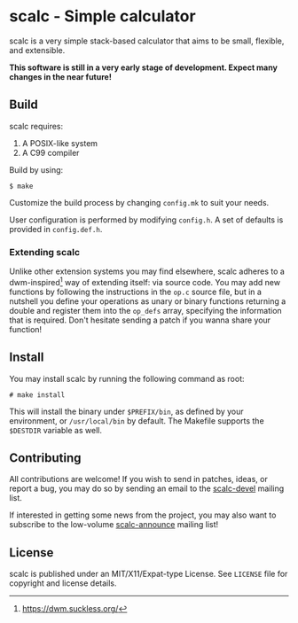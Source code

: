 # scalc - Simple calculator

scalc is a very simple stack-based calculator that aims to be small, flexible,
and extensible.

**This software is still in a very early stage of development. Expect many
changes in the near future!**

## Build

scalc requires:

1. A POSIX-like system
2. A C99 compiler

Build by using:

```
$ make
```

Customize the build process by changing ``config.mk`` to suit your needs.

User configuration is performed by modifying ``config.h``. A set of defaults is
provided in ``config.def.h``.

### Extending scalc

Unlike other extension systems you may find elsewhere, scalc adheres to a
dwm-inspired[^1] way of extending itself: via source code. You may add new
functions by following the instructions in the ``op.c`` source file, but in a
nutshell you define your operations as unary or binary functions returning a
double and register them into the ``op_defs`` array, specifying the information
that is required. Don't hesitate sending a patch if you wanna share your
function!

[^1]: https://dwm.suckless.org/

## Install

You may install scalc by running the following command as root:

```
# make install
```

This will install the binary under ``$PREFIX/bin``, as defined by your
environment, or ``/usr/local/bin`` by default. The Makefile supports the
``$DESTDIR`` variable as well.

## Contributing

All contributions are welcome! If you wish to send in patches, ideas, or report
a bug, you may do so by sending an email to the
[scalc-devel](https://lists.sr.ht/~arivigo/scalc-devel) mailing list.

If interested in getting some news from the project, you may also want to
subscribe to the low-volume
[scalc-announce](https://lists.sr.ht/~arivigo/scalc-announce) mailing list!

## License

scalc is published under an MIT/X11/Expat-type License. See ``LICENSE`` file
for copyright and license details.
